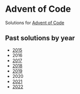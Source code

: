 # Advent of Code

Solutions for [Advent of Code](https://adventofcode.com)

## Past solutions by year
- [2015](2015)
- 2016
- [2017](2017)
- [2018](2018)
- [2019](2019)
- 2020
- [2021](2021)
- [2022](2022)
